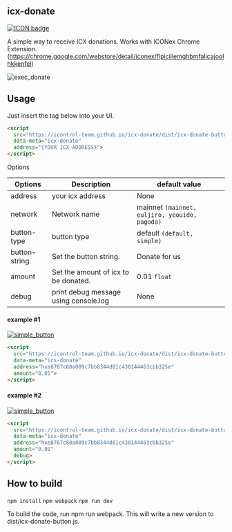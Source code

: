 ## icx-donate

[![ICON badge](https://img.shields.io/badge/ICON-TROL-blue?logoColor=white&logo=icon&labelColor=31B8BB)](http://icontrol.id)


A simple way to receive ICX donations.
Works with ICONex Chrome Extension. (https://chrome.google.com/webstore/detail/iconex/flpiciilemghbmfalicajoolhkkenfel)


![exec_donate](img/exec_donation.gif)

## Usage

Just insert the tag below into your UI.
```html
<script
  src="https://icontrol-team.github.io/icx-donate/dist/icx-donate-button.js"
  data-meta="icx-donate"
  address="{YOUR ICX ADDRESS}">
</script>

```

Options

        
|Options| Description|default value|
|---|---|---|
|address| your icx address| None|
|network| Network name | mainnet `(mainnet, euljiro, yeouido, pagoda)`|         
|button-type| button type| default `(default, simple)`|
|button-string| Set the button string.| Donate for us|
|amount| Set the amount of icx to be donated.| 0.01 `float`|
|debug| print debug message using console.log | None|



#### example #1

[![simple_button](img/large_button.png)](https://icontrol-team.github.io/icx-donate/examples/large_btn.html)

```html
<script
  src="https://icontrol-team.github.io/icx-donate/dist/icx-donate-button.js"
  data-meta="icx-donate"
  address="hxe8767c80a009c7bb8344d81c430144463cbb325e"
  amount="0.01">
</script>

```




#### example #2

[![simple_button](img/simple_button.png)](https://icontrol-team.github.io/icx-donate/examples/simple_btn.html)

```html
<script
  src="https://icontrol-team.github.io/icx-donate/dist/icx-donate-button.js"
  data-meta="icx-donate"
  address="hxe8767c80a009c7bb8344d81c430144463cbb325e"
  amount="0.01"
  debug>
</script>

```


## How to build

`npm install`
`npm webpack`
`npm run dev`


To build the code, run npm run webpack. This will write a new version to dist/icx-donate-button.js.





